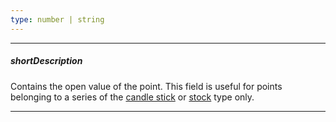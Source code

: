 ```yaml
---
type: number | string
---
```

---
##### shortDescription
Contains the open value of the point. This field is useful for points belonging to a series of the [candle stick](/api-reference/20%20Data%20Visualization%20Widgets/10%20dxChart/5%20Series%20Types/CandleStickSeries '/Documentation/ApiReference/Data_Visualization_Widgets/dxChart/Series_Types/CandleStickSeries/') or [stock](/api-reference/20%20Data%20Visualization%20Widgets/10%20dxChart/5%20Series%20Types/StockSeries '/Documentation/ApiReference/Data_Visualization_Widgets/dxChart/Series_Types/StockSeries/') type only.

---
